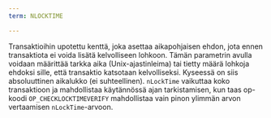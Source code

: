 ```yaml
---
term: NLOCKTIME

---
```

Transaktioihin upotettu kenttä, joka asettaa aikapohjaisen ehdon, jota ennen transaktiota ei voida lisätä kelvolliseen lohkoon. Tämän parametrin avulla voidaan määrittää tarkka aika (Unix-ajastinleima) tai tietty määrä lohkoja ehdoksi sille, että transaktio katsotaan kelvolliseksi. Kyseessä on siis absoluuttinen aikalukko (ei suhteellinen). `nLockTime` vaikuttaa koko transaktioon ja mahdollistaa käytännössä ajan tarkistamisen, kun taas op-koodi `OP_CHECKLOCKTIMEVERIFY` mahdollistaa vain pinon ylimmän arvon vertaamisen `nLockTime`-arvoon.